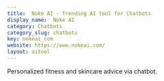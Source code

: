 ```yaml
---
title:  Noke AI - Trending AI tool for Chatbots
display_name:  Noke AI
category: Chatbots
category_slug: chatbots
key: nokeai_com
website: https://www.nokeai.com/
layout: aitool
---
```


Personalized fitness and skincare advice via chatbot.
